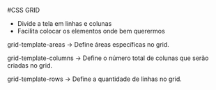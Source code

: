 #CSS GRID

- Divide a tela em linhas e colunas
- Facilita colocar os elementos onde bem querermos

grid-template-areas
-> Define áreas específicas no grid.

grid-template-columns
-> Define o número total de colunas que serão criadas no grid.

grid-template-rows
-> Define a quantidade de linhas no grid.
